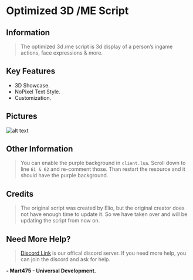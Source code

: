# Optimized 3D /ME Script

## Information
> The optimized 3d /me script is 3d display of a person’s ingame actions, face expressions &amp; more.

## Key Features
* 3D Showcase.
* NoPixel Text Style.
* Customization.

## Pictures
![alt text](https://forum.fivem.net/uploads/default/original/4X/1/5/d/15d997a9b0723210016ce932e92975d6eda64a74.jpeg "Image 1")

## Other Information
> You can enable the purple background in `client.lua`. Scroll down to line `61 & 62` and re-comment those. Than restart the resource and it should have the purple background.

## Credits
> The original script was created by Elio, but the original creator does not have enough time to update it. So we have taken over and will be updating the script from now on.

## Need More Help?
> [Discord Link](https://discord.gg/UTfwx7F) is our offical discord server. If you need more help, you can join the discord and ask for help.

**- Mart475 - Universal Development.**

